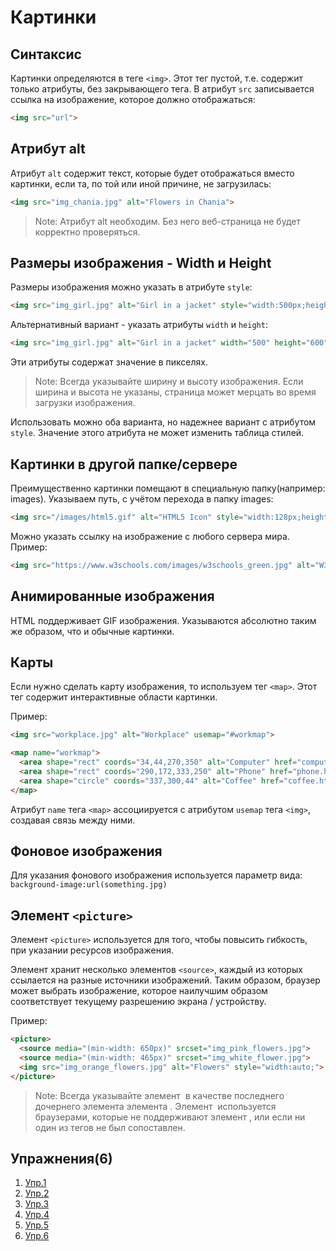 # Картинки
## Синтаксис
Картинки определяются в теге `<img>`. Этот тег пустой, т.е. содержит только атрибуты, без закрывающего тега. В атрибут `src` записывается ссылка на изображение, которое должно отображаться:
```html
<img src="url"> 
```

## Атрибут alt
Атрибут `alt` содержит текст, которые будет отображаться вместо картинки, если та, по той или иной причине, не загрузилась:
```html
<img src="img_chania.jpg" alt="Flowers in Chania"> 
```

> Note: Атрибут alt необходим. Без него веб-страница не будет корректно проверяться.

## Размеры изображения - Width и Height
Размеры изображения можно указать в атрибуте `style`:
```html
<img src="img_girl.jpg" alt="Girl in a jacket" style="width:500px;height:600px;"> 
```

Альтернативный вариант - указать атрибуты `width` и `height`:
```html
<img src="img_girl.jpg" alt="Girl in a jacket" width="500" height="600"> 
```
Эти атрибуты содержат значение в пикселях.

> Note: Всегда указывайте ширину и высоту изображения. Если ширина и высота не указаны, страница может мерцать во время загрузки изображения.

Использовать можно оба варианта, но надежнее вариант с атрибутом `style`. Значение этого атрибута не может изменить таблица стилей.

## Картинки в другой папке/сервере
Преимущественно картинки помещают в специальную папку(например: images). Указываем путь, с учётом перехода в папку images:
```html
<img src="/images/html5.gif" alt="HTML5 Icon" style="width:128px;height:128px;"> 
```

Можно указать ссылку на изображение с любого сервера мира. Пример:
```html
<img src="https://www.w3schools.com/images/w3schools_green.jpg" alt="W3Schools.com"> 
```

## Анимированные изображения
HTML поддерживает GIF изображения. Указываются абсолютно таким же образом, что и обычные картинки.

## Карты
Если нужно сделать карту изображения, то используем тег `<map>`. Этот тег содержит интерактивные области картинки.

Пример:
```html
<img src="workplace.jpg" alt="Workplace" usemap="#workmap">

<map name="workmap">
  <area shape="rect" coords="34,44,270,350" alt="Computer" href="computer.htm">
  <area shape="rect" coords="290,172,333,250" alt="Phone" href="phone.htm">
  <area shape="circle" coords="337,300,44" alt="Coffee" href="coffee.htm">
</map> 
```

Атрибут `name` тега `<map>` ассоциируется с атрибутом `usemap` тега `<img>`, создавая связь между ними.

## Фоновое изображения
Для указания фонового изображения используется параметр вида: `background-image:url(something.jpg)`

## Элемент `<picture>`
Элемент `<picture>` используется для того, чтобы повысить гибкость, при указании ресурсов изображения.

Элемент хранит несколько элементов `<source>`, каждый из которых ссылается на разные источники изображений. Таким образом, браузер может выбрать изображение, которое наилучшим образом соответствует текущему разрешению экрана / устройству.

Пример:
```html
<picture>
  <source media="(min-width: 650px)" srcset="img_pink_flowers.jpg">
  <source media="(min-width: 465px)" srcset="img_white_flower.jpg">
  <img src="img_orange_flowers.jpg" alt="Flowers" style="width:auto;">
</picture> 
```

> Note: Всегда указывайте элемент <img> в качестве последнего дочернего элемента элемента <picture>. Элемент <img> используется браузерами, которые не поддерживают элемент <picture>, или если ни один из тегов <source> не был сопоставлен.
  
## Упражнения(6)
1. [Упр.1](https://codepen.io/Learde/pen/ELXVWE)
2. [Упр.2](https://codepen.io/Learde/pen/YLQyZg)
3. [Упр.3](https://codepen.io/Learde/pen/jxwbmV)
4. [Упр.4](https://codepen.io/Learde/pen/vjZNmM)
5. [Упр.5](https://codepen.io/Learde/pen/zjzvzW)
6. [Упр.6](https://codepen.io/Learde/pen/vjZNZw)
